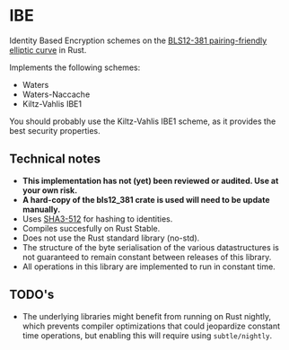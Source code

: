 # IBE
Identity Based Encryption schemes on the [BLS12-381 pairing-friendly elliptic curve](https://github.com/zkcrypto/bls12_381) in Rust.

Implements the following schemes:
* Waters
* Waters-Naccache
* Kiltz-Vahlis IBE1

You should probably use the Kiltz-Vahlis IBE1 scheme, as it provides the best security properties.

## Technical notes
* **This implementation has not (yet) been reviewed or audited. Use at your own risk.**
* **A hard-copy of the bls12_381 crate is used will need to be update manually.**
* Uses [SHA3-512](https://crates.io/crates/tiny-keccak) for hashing to identities.
* Compiles succesfully on Rust Stable.
* Does not use the Rust standard library (no-std).
* The structure of the byte serialisation of the various datastructures is not guaranteed to remain constant between releases of this library.
* All operations in this library are implemented to run in constant time.

## TODO's
* The underlying libraries might benefit from running on Rust nightly, which prevents compiler optimizations that could jeopardize constant time operations, but enabling this will require using `subtle/nightly`.